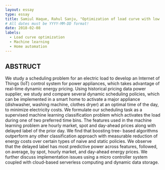 ```yaml
---
layout: essay
type: essay
title: Samiul Haque, Rahul Sanju, "Optimization of load curve with low Cost Automation In Home Appliances With Wireless Communication with supervised machine learning",  supervised by Md. Faruk Kibria, chairman of EEE department, co-supervised by Md. Safiqul Islam,  assistant professor.
# All dates must be YYYY-MM-DD format!
date: 2018-02-08
labels:
  - Load curve optimization
  - Machine learning
  - Home automation
---
```

ABSTRUCT
--------------

We  study a scheduling problem for an electric load to develop an Internet of Things (IoT) control system for power appliances, which takes advantage of 
real-time dynamic energy pricing. Using historical pricing data power supplier, we study and compare several dynamic scheduling policies, which 
can be implemented in a smart home to activate a major appliance (dishwasher, washing machine, clothes dryer) at an optimal time of the day, to minimize electricity 
costs. We formulate our scheduling task as a supervised machine learning classification problem which activates the load during one of two preferred time bins. The 
features used in the machine learning problem are hourly market, spot and day-ahead prices along with delayed label of the prior day. We find that boosting tree-
based algorithms outperform any other classification approach with measurable reduction of energy costs over certain types of naive and static policies. We observe 
that the delayed label has most predictive power across features, followed, on average, by spot, hourly market, and day-ahead energy prices. We further discuss 
implementation issues using a micro controller system coupled with cloud-based serverless computing and dynamic data storage. 


